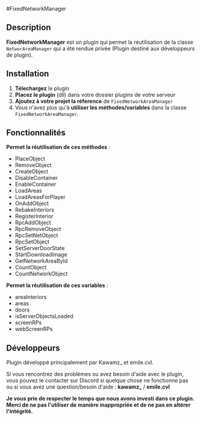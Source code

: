 #FixedNetworkManager

## Description
**FixedNetworkManager** est un plugin qui permet la réutilisation de la classe ``NetworAreaManager`` qui a été rendue privée (Plugin destiné aux développeurs de plugin).

## Installation
1. **Télechargez** le plugin
2. **Placez le plugin** (dll) dans votre dossier plugins de votre serveur
3. **Ajoutez à votre projet la réference** de ``FixedNetworkAreaManager``
4. Vous n'avez plus qu'à **utiliser les méthodes/variables** dans la classe ``FixedNetworkAreaManager``.

## Fonctionnalités
**Permet la réutilisation de ces méthodes** :
- PlaceObject
- RemoveObject
- CreateObject
- DisableContainer
- EnableContainer
- LoadAreas
- LoadAreasForPlayer
- OnAddObject
- RebakeInteriors
- RegisterInterior
- RpcAddObject
- RpcRemoveObject
- RpcSetNetObject
- RpcSetObject
- SetServerDoorState
- StartDownloadImage
- GetNetworkAreaById
- CountObject
- CountNetworkObject

**Permet la réutilisation de ces variables** :
- areaInteriors
- areas
- doors
- isServerObjectsLoaded
- screenRPs
- webScreenRPs

## Développeurs

Plugin développé principalement par Kawamz_ et emile.cvl.

Si vous rencontrez des problèmes ou avez besoin d'aide avec le plugin, vous pouvez le contacter sur Discord si quelque chose ne fonctionne pas ou si vous avez une question/besoin d'aide : **kawamz_** / **emile.cvl**

**Je vous prie de respecter le temps que nous avons investi dans ce plugin. Merci de ne pas l'utiliser de manière inappropriée et de ne pas en altérer l'intégrité.**
